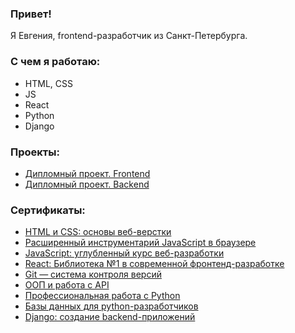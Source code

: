 ### Привет!

Я Евгения, frontend-разработчик из Санкт-Петербурга.

### С чем я работаю:

- HTML, CSS
- JS
- React
- Python
- Django


### Проекты:

- [Дипломный проект. Frontend](https://github.com/JaneKhris/dip_front)
- [Дипломный проект. Backend](https://github.com/JaneKhris/dip_back)

### Сертификаты: 

- [HTML и CSS: основы веб-верстки](https://github.com/JaneKhris/janekhris/blob/main/certificates/certificate-html.pdf)
- [Расширенный инструментарий JavaScript в браузере](https://github.com/JaneKhris/janekhris/blob/main/certificates/certificate-ahj.pdf)
- [JavaScript: углубленный курс веб-разработки](https://github.com/JaneKhris/janekhris/blob/main/certificates/certificate-ajs.pdf)
- [React: Библиотека №1 в современной фронтенд-разработке](https://github.com/JaneKhris/janekhris/blob/main/certificates/certificate-ra.pdf)
- [Git — система контроля версий](https://github.com/JaneKhris/janekhris/blob/main/certificates/certificate-git.pdf)
- [ООП и работа с API](https://github.com/JaneKhris/janekhris/blob/main/certificates/certificate-api.pdf)
- [Профессиональная работа с Python](https://github.com/JaneKhris/janekhris/blob/main/certificates/certificate-pyadv.pdf)
- [Базы данных для python-разработчиков](https://github.com/JaneKhris/janekhris/blob/main/certificates/certificate-bd.pdf)
- [Django: создание backend-приложений](https://github.com/JaneKhris/janekhris/blob/main/certificates/certificate-django.pdf)
